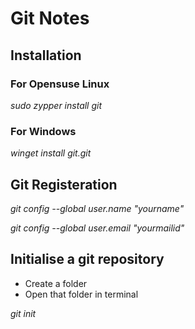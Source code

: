 # Git Notes

## Installation
### For Opensuse Linux
*sudo zypper install git*
### For Windows
*winget install git.git*

## Git Registeration
*git config --global user.name "yourname"*

*git config --global user.email "yourmailid"*

## Initialise a git repository
- Create a folder
- Open that folder in terminal

*git init*